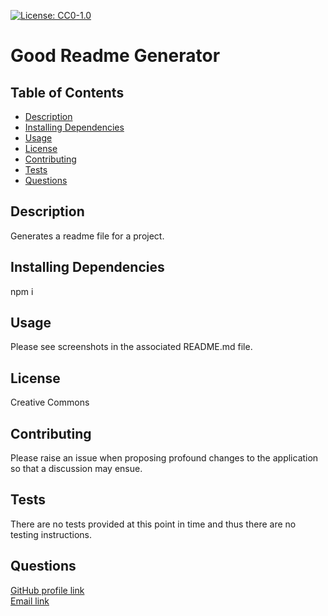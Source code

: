 [![License: CC0-1.0](https://img.shields.io/badge/License-CC0%201.0-lightgrey.svg)](http://creativecommons.org/publicdomain/zero/1.0/)
  # Good Readme Generator

   ## Table of Contents
  * [Description](#description)
  * [Installing Dependencies](#installing-dependencies)
  * [Usage](#usage)
  * [License](#license)
  * [Contributing](#contributing)
  * [Tests](#tests)
  * [Questions](#questions)

  ## Description
  Generates a readme file for a project.

  ## Installing Dependencies
  npm i

  ## Usage
  Please see screenshots in the associated README.md file.
  
  

  ## License
 
Creative Commons
 

  ## Contributing
  Please raise an issue when proposing profound changes to the application so that a discussion may ensue.

  ## Tests
  There are no tests provided at this point in time and thus there are no testing instructions.

  ## Questions
[GitHub profile link](https://github.com/atifih)  
[Email link](mailto:atif.haque@gmail.com)

